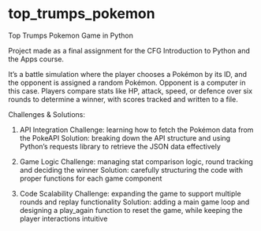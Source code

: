 # top_trumps_pokemon
Top Trumps Pokemon Game in Python

Project made as a final assignment for the CFG Introduction to Python and the Apps course. 

It’s a battle simulation where the player chooses a Pokémon by its ID, and the opponent is assigned a random Pokémon. Opponent is a computer in this case. 
Players compare stats like HP, attack, speed, or defence over six rounds to determine a winner, with scores tracked and written to a file.

Challenges & Solutions:

1. API Integration
Challenge: learning how to fetch the Pokémon data from the PokeAPI
Solution: breaking down the API structure and using Python’s requests library to retrieve the JSON data effectively

2. Game Logic
Challenge: managing stat comparison logic, round tracking and deciding the winner
Solution: carefully structuring the code with proper functions for each game component

3. Code Scalability
Challenge: expanding the game to support multiple rounds and replay functionality
Solution: adding a main game loop and designing a play_again function to reset the game, while keeping the player interactions intuitive
